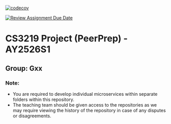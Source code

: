 [![codecov](https://codecov.io/gh/CS3219-AY2526Sem1/cs3219-ay2526s1-project-g03/graph/badge.svg?token=H8J2691IYM)](https://codecov.io/gh/CS3219-AY2526Sem1/cs3219-ay2526s1-project-g03)

[![Review Assignment Due Date](https://classroom.github.com/assets/deadline-readme-button-22041afd0340ce965d47ae6ef1cefeee28c7c493a6346c4f15d667ab976d596c.svg)](https://classroom.github.com/a/QUdQy4ix)

# CS3219 Project (PeerPrep) - AY2526S1

## Group: Gxx

### Note:

- You are required to develop individual microservices within separate folders within this
  repository.
- The teaching team should be given access to the repositories as we may require viewing the history
  of the repository in case of any disputes or disagreements.
